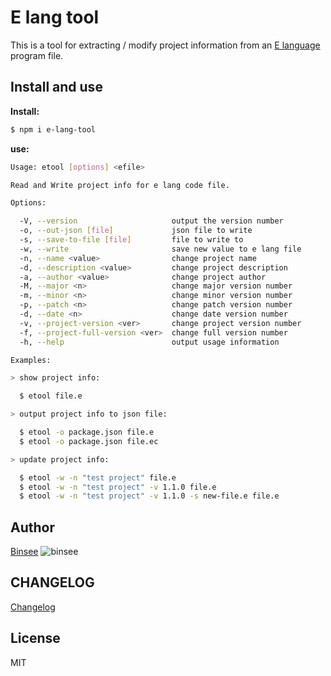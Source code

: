 # E lang tool

This is a tool for extracting / modify  project information from an [E language](http://www.dywt.com.cn/) program file.

## Install and use

**Install:**

```sh
$ npm i e-lang-tool
```

**use:**

```sh
Usage: etool [options] <efile>

Read and Write project info for e lang code file.

Options:

  -V, --version                     output the version number
  -o, --out-json [file]             json file to write
  -s, --save-to-file [file]         file to write to
  -w, --write                       save new value to e lang file
  -n, --name <value>                change project name
  -d, --description <value>         change project description
  -a, --author <value>              change project author
  -M, --major <n>                   change major version number
  -m, --minor <n>                   change minor version number
  -p, --patch <n>                   change patch version number
  -d, --date <n>                    change date version number
  -v, --project-version <ver>       change project version number
  -f, --project-full-version <ver>  change full version number
  -h, --help                        output usage information

Examples:

> show project info:

  $ etool file.e

> output project info to json file:

  $ etool -o package.json file.e
  $ etool -o package.json file.ec

> update project info:

  $ etool -w -n "test project" file.e
  $ etool -w -n "test project" -v 1.1.0 file.e
  $ etool -w -n "test project" -v 1.1.0 -s new-file.e file.e
```

## Author

[Binsee](http://github.com/binsee)
![binsee](https://avatars3.githubusercontent.com/u/5285894?s=160)

## CHANGELOG

[Changelog](./CHANGELOG.md)


## License

MIT
